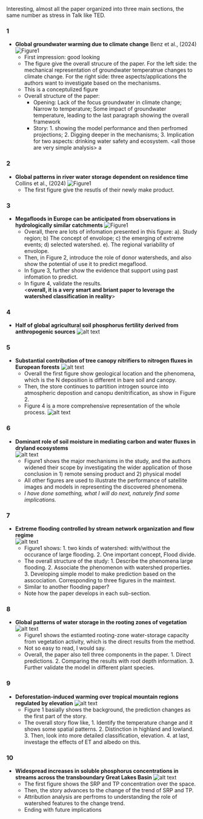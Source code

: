 
Interesting, almost all the paper organized into three main sections, the same number as stress in Talk like TED.

### 1
- **Global groundwater warming due to climate change** Benz et al., (2024)
    ![Figure1](read/GlobalGroundwaterWarmingDueToClimateChange/Figure1.png)  
    - First impression: good looking
    - The figure give the overall strucure of the paper. For the left side: the mechanical representation of groundwater temperatrue changes to climate change. For the right side: three aspects/applications the authors want to investigate based on the mechanisms.
    - This is a conceptulized figure
    - Overall structure of the paper:
        - Opening: Lack of the focus groundwater in climate change; Narrow to temperature; Some impact of groundwater temperature, leading to the last paragraph showing the overall framework
        - Story: 1. showing the model performance and then perfromed projections; 2. Digging deeper in the mechanisms; 3. Implication for two aspects: drinking water safety and ecosystem. \<all those are very simple analysis\>
a
### 2
- **Global patterns in river water storage dependent on residence time** Collins et al., (2024)
    ![Figure1](read/GlobalPatternsInRiverWaterStorageDependentOnResidenceTime/Figure1.png)  
    - The first figure give the resutls of their newly make product. <!--整个paper感觉每太看懂-->

### 3
- **Megafloods in Europe can be anticipated from observations in hydrologically similar catchments**
    ![Figure1](read/MegafloodsInEuropeCanBeAnticipatedFromObservationsInHydrologicallySimilarCatchments/Figure1.png)
    - Overall, there are lots of infomation presented in this figure: a). Study region; b) The concept of envolope; c) the emerging of extreme events; d) selected watershed. e). The regional variability of envolope.
    - Then, in Figure 2, introduce the role of donor watersheds, and also show the potential of use it to predict megaflood.
    - In figure 3, further show the evidence that support using past infomation to predict.
    - In figure 4, validate the results.  
    \<**overall, it is a very smart and briant paper to leverage the watershed classification in reality**\>

### 4
- **Half of global agricultural soil phosphorus fertility derived from anthropogenic sources**
    ![alt text](read/HalfOfGlobalAgriculturalSoilPhosphorusFertilityDerivedFromAnthropogenicSources/Figure1.png)

### 5
- **Substantial contribution of tree canopy nitrifiers to nitrogen fluxes in European forests**
    ![alt text](read/SubstantialContributionOfTreeCanopyNitrifiersToNitrogenFluxesInEuropeanForests/Figure1.png)
    - Overall the first figure show geological location and the phenomena, which is the N deposition is different in bare soil and canopy.
    - Then, the store continues to partition introgen source into atmospheric depostion and canopu denitrification, as show in Figure 2. 
    - Figure 4 is a more comprehensive representation of the whole process.
    ![alt text](read/SubstantialContributionOfTreeCanopyNitrifiersToNitrogenFluxesInEuropeanForests/Figure4.png)

### 6
- **Dominant role of soil moisture in mediating carbon and water fluxes in dryland ecosystems**  
    ![alt text](read/DominantRoleOfSoilMoistureInMediatingCarbonAndWaterFluxesInDrylandEcosystems/Figure1.png)  
    - Figure1 shows the major mechanisms in the study, and the authors widened their scope by investigating the wider application of those conclusion in 1) remote sensing product and 2) physical model
    - All other figures are used to illustrate the performance of satellite images and models in representing the discovered phenomena.
    - *I have done something, what I will do next, naturely find some implications.*

### 7
- **Extreme flooding controlled by stream network organization and flow regime**  
    ![alt text](read/ExtremeFloodingControlledByStreamNetworkOrganizationAndFlowRegime/Figure1.png)
    - Figure1 shows: 1. two kinds of watershed: with/without the occurance of large flooding. 2. One important concept, Flood divide. 
    - The overall structure of the study: 1. Describe the phenomena large flooding. 2. Associate the phenomenon with watershed properties. 3. Developing simple model to make prediction based on the asscociation. Corresponding to three figures in the maintext.
    - Similar to another flooding paper?
    - Note how the paper develops in each sub-section.  

### 8
- **Global patterns of water storage in the rooting zones of vegetation**  
    ![alt text](read/GlobalPatternsOfWaterStorageInTheRootingZonesOfVegetation/Figure1.png)
    - Figure1 shows the estiamted rooting-zone water-storage capacity from vegetation activity, which is the direct results from the method.
    - Not so easy to read, I would say.
    - Overall, the paper also tell three components in the paper. 1. Direct predictions. 2. Comparing the results with root depth information. 3. Further validate the model in different plant species.

### 9
- **Deforestation-induced warming over tropical mountain regions regulated by elevation**
    ![alt text](read/DeforestationInducedWarmingOverTropicalMountainRegionsRegulatedByElevation/Figure1.png)
    - Figure 1 basially shows the background, the prediction changes as the first part of the story.
    - The overall story flow like, 1. Identify the temperature change and it shows some spatial patterns. 2. Distinction in highland and lowland. 3. Then, look into more detailed classification, elevation. 4. at last, investage the effects of ET and albedo on this.

### 10
- **Widespread increases in soluble phosphorus concentrations in streams across the transboundary Great Lakes Basin**
    ![alt text](read/WidespreadIncreasesInSolublehosphorusConcentrationsInStreamsAcrossTheTransboundaryGreatLakesBasin/Figure1.png) 
    - The first figure shows the SRP and TP concentration over the space.
    - Then, the story advances to the change of the trend of SRP and TP.
    - Attribution analysis are perfroms to understanding the role of watershed features to the change trend.
    - Ending with future implications
